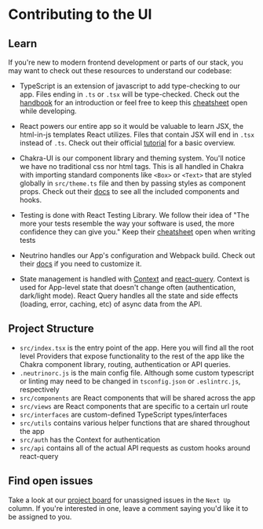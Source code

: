 <!--
 Licensed to the Apache Software Foundation (ASF) under one
 or more contributor license agreements.  See the NOTICE file
 distributed with this work for additional information
 regarding copyright ownership.  The ASF licenses this file
 to you under the Apache License, Version 2.0 (the
 "License"); you may not use this file except in compliance
 with the License.  You may obtain a copy of the License at

   http://www.apache.org/licenses/LICENSE-2.0

 Unless required by applicable law or agreed to in writing,
 software distributed under the License is distributed on an
 "AS IS" BASIS, WITHOUT WARRANTIES OR CONDITIONS OF ANY
 KIND, either express or implied.  See the License for the
 specific language governing permissions and limitations
 under the License.
 -->

# Contributing to the UI

## Learn

If you're new to modern frontend development or parts of our stack, you may want to check out these resources to understand our codebase:

- TypeScript is an extension of javascript to add type-checking to our app. Files ending in `.ts` or `.tsx` will be type-checked. Check out the [handbook](https://www.typescriptlang.org/docs/handbook/typescript-in-5-minutes-func.html) for an introduction or feel free to keep this [cheatsheet](https://github.com/typescript-cheatsheets/react) open while developing.

- React powers our entire app so it would be valuable to learn JSX, the html-in-js templates React utilizes. Files that contain JSX will end in `.tsx` instead of `.ts`. Check out their official [tutorial](https://reactjs.org/tutorial/tutorial.html#overview) for a basic overview.

- Chakra-UI is our component library and theming system. You'll notice we have no traditional css nor html tags. This is all handled in Chakra with importing standard components like `<Box>` or `<Text>` that are styled globally in `src/theme.ts` file and then by passing styles as component props. Check out their [docs](https://chakra-ui.com/docs/getting-started) to see all the included components and hooks.

- Testing is done with React Testing Library. We follow their idea of "The more your tests resemble the way your software is used,
the more confidence they can give you." Keep their [cheatsheet](https://testing-library.com/docs/react-testing-library/cheatsheet) open when writing tests

- Neutrino handles our App's configuration and Webpack build. Check out their [docs](https://neutrinojs.org/api/) if you need to customize it.

- State management is handled with [Context](https://reactjs.org/docs/context.html) and [react-query](https://react-query.tanstack.com/). Context is used for App-level state that doesn't change often (authentication, dark/light mode). React Query handles all the state and side effects (loading, error, caching, etc) of async data from the API.

## Project Structure

- `src/index.tsx` is the entry point of the app. Here you will find all the root level Providers that expose functionality to the rest of the app like the Chakra component library, routing, authentication or API queries.
- `.neutrinorc.js` is the main config file. Although some custom typescript or linting may need to be changed in `tsconfig.json` or `.eslintrc.js`, respectively
- `src/components` are React components that will be shared across the app
- `src/views` are React components that are specific to a certain url route
- `src/interfaces` are custom-defined TypeScript types/interfaces
- `src/utils` contains various helper functions that are shared throughout the app
- `src/auth` has the Context for authentication
- `src/api` contains all of the actual API requests as custom hooks around react-query

## Find open issues

Take a look at our [project board](https://github.com/apache/airflow/projects/9) for unassigned issues in the `Next Up` column. If you're interested in one, leave a comment saying you'd like it to be assigned to you.
